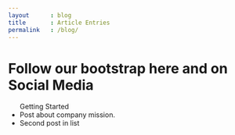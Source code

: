 ```yaml
---
layout      : blog
title       : Article Entries
permalink   : /blog/
---
```









<!-- Jumbotron
–––––––––––––––––––––––––––––––––––––––––––––––––– -->
<!--
<div class="blog-section">
  <div class="container">
     <h1 class="blog-title">Article Entries</h1>
  </div>
</div>
-->
<!-- ––––––––––––––––––––––––––––––––––––––––––––– -->








<!-- Content Section
–––––––––––––––––––––––––––––––––––––––––––––––––– -->

<div class="content-section">
  <div class="container showcase">
    <div class="page-header">
      <h1>Follow our bootstrap here and on Social Media</h1>
    </div>
    <ul class="caption-li"><lh>Getting Started</lh>
    <li>Post about company mission.</li>
    <li>Second post in list</li>
    </ul>
  </div>
</div>

<!-- ––––––––––––––––––––––––––––––––––––––––––––– -->

<div class="blog-section">
  <div class="page-header">
  </div>
</div>





<!-- Section Primary BG
––––––––––––––––––––––––––––––––––––––––––––– 

<div class="layout-section bg-primary">
  <div class="container">
    <p class="text-center">Content separator, should be a thin contrasting line</p>
  </div>
</div>

–––––––––––––––––––––––––––––––––––––––– -->



